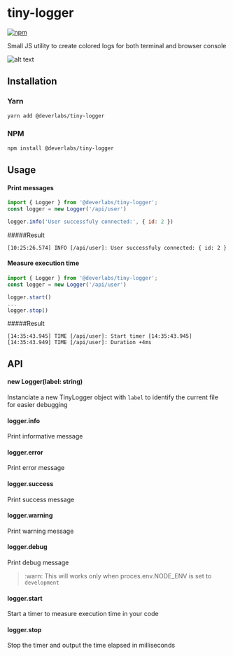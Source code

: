 
# tiny-logger
[![npm][npm-image]][npm-url]

[npm-image]: https://img.shields.io/npm/v/@deverlabs/tiny-logger.svg?style=flat-square
[npm-url]: https://www.npmjs.com/package/@deverlabs/tiny-logger
Small JS utility to create colored logs for both terminal and browser console

![alt text](https://xd3coder.github.io/image-host/tiny-logger/output.jpg "Output")

## Installation

### Yarn
```bash
yarn add @deverlabs/tiny-logger
```

### NPM
```bash
npm install @deverlabs/tiny-logger
```

## Usage

#### Print messages
```jsx
import { Logger } from '@deverlabs/tiny-logger';
const logger = new Logger('/api/user')

logger.info('User successfuly connected:', { id: 2 })
```
#####Result
```
[10:25:26.574] INFO [/api/user]: User successfuly connected: { id: 2 }
```

#### Measure execution time
```jsx
import { Logger } from '@deverlabs/tiny-logger';
const logger = new Logger('/api/user')

logger.start()
...
logger.stop()
```
#####Result
```
[14:35:43.945] TIME [/api/user]: Start timer [14:35:43.945]
[14:35:43.949] TIME [/api/user]: Duration +4ms
```

## API
#### new Logger(label: string)
Instanciate a new TinyLogger object with `label` to identify the current file for easier debugging
#### logger.info
Print informative message
#### logger.error
Print error message
#### logger.success
Print success message
#### logger.warning
Print warning message
#### logger.debug
Print debug message
> :warn: This will works only when proces.env.NODE_ENV is set to `development`
#### logger.start
Start a timer to measure execution time in your code
#### logger.stop
Stop the timer and output the time elapsed in milliseconds
